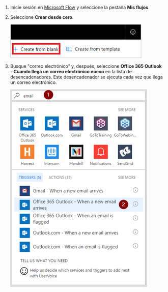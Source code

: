1. Inicie sesión en [Microsoft Flow](https://flow.microsoft.com) y seleccione la pestaña **Mis flujos**.
2. Seleccione **Crear desde cero**.
   
    ![flujo en blanco](media/email-triggers/email-triggers-create-blank.png)
3. Busque "correo electrónico" y, después, seleccione **Office 365 Outlook - Cuando llega un correo electrónico nuevo** en la lista de desencadenadores. Este desencadenador se ejecuta cada vez que llega un correo electrónico.
   
    ![buscar correo electrónico](media/email-triggers/email-triggers-1.png)


